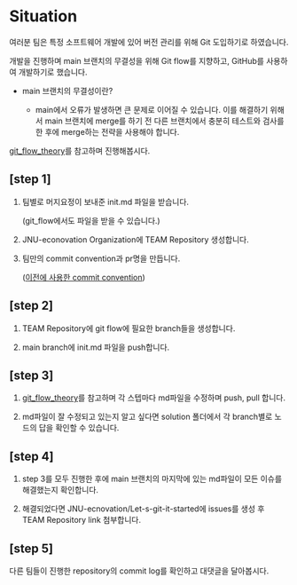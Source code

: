 # Situation
여러분 팀은 특정 소프트웨어 개발에 있어 버전 관리를 위해 Git 도입하기로 하였습니다. 

개발을 진행하며 main 브랜치의 무결성을 위해 Git flow를 지향하고, GitHub를 사용하여 개발하기로 했습니다.

- main 브랜치의 무결성이란?

    - main에서 오류가 발생하면 큰 문제로 이어질 수 있습니다. 이를 해결하기 위해서 main 브랜치에 merge를 하기 전 다른 브랜치에서 충분히 테스트와 검사를 한 후에 merge하는 전략을 사용해야 합니다.

[git_flow_theory](git_flow_theory.md)를 참고하며 진행해봅시다.


## [step 1]

1. 팀별로 머지요정이 보내준 init.md 파일을 받습니다.

    (git_flow에서도 파일을 받을 수 있습니다.)

2. JNU-econovation Organization에 TEAM Repository 생성합니다.

3. 팀만의 commit convention과 pr명을 만듭니다.
    
    ([이전에 사용한 commit convention](../exercise.md/#4-git-commit))

## [step 2]

1. TEAM Repository에 git flow에 필요한 branch들을 생성합니다.

2. main branch에 init.md 파일을 push합니다.

## [step 3]

1. [git_flow_theory](git_flow_theory.md)를 참고하며 각 스텝마다 md파일을 수정하며 push, pull 합니다.

2. md파일이 잘 수정되고 있는지 알고 싶다면 solution 폴더에서 각 branch별로 노드의 답을 확인할 수 있습니다.

## [step 4]

1. step 3를 모두 진행한 후에 main 브랜치의 마지막에 있는 md파일이 모든 이슈를 해결했는지 확인합니다.

2. 해결되었다면 JNU-ecnovation/Let-s-git-it-started에 issues를 생성 후 TEAM Repository link 첨부합니다.

## [step 5]

다른 팀들이 진행한 repository의 commit log를 확인하고 대댓글을 달아봅시다.


